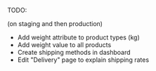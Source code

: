 TODO:

(on staging and then production)

* Add weight attribute to product types (kg)
* Add weight value to all products
* Create shipping methods in dashboard
* Edit "Delivery" page to explain shipping rates

